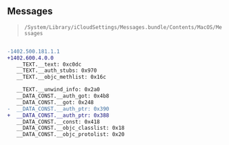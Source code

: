 ## Messages

> `/System/Library/iCloudSettings/Messages.bundle/Contents/MacOS/Messages`

```diff

-1402.500.181.1.1
+1402.600.4.0.0
   __TEXT.__text: 0xc0dc
   __TEXT.__auth_stubs: 0x970
   __TEXT.__objc_methlist: 0x16c

   __TEXT.__unwind_info: 0x2a0
   __DATA_CONST.__auth_got: 0x4b8
   __DATA_CONST.__got: 0x248
-  __DATA_CONST.__auth_ptr: 0x390
+  __DATA_CONST.__auth_ptr: 0x388
   __DATA_CONST.__const: 0x418
   __DATA_CONST.__objc_classlist: 0x18
   __DATA_CONST.__objc_protolist: 0x20

```
